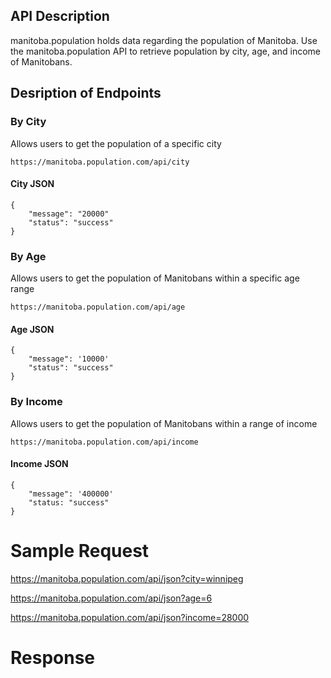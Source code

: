 ## API Description

manitoba.population holds data regarding the population of Manitoba. Use the manitoba.population API to retrieve population by city, age, and income of Manitobans.

## Desription of Endpoints

### By City

Allows users to get the population of a specific city

    https://manitoba.population.com/api/city



####  City JSON



    {
        "message": "20000"
        "status": "success"
    }







### By Age

Allows users to get the population of Manitobans within a specific age range

    https://manitoba.population.com/api/age
    
    
    
####  Age JSON



    {
        "message": '10000'
        "status": "success"
    }







### By Income

Allows users to get the population of Manitobans within a range of income

    https://manitoba.population.com/api/income
    
    
    
####  Income JSON



    {
        "message": '400000'
        "status: "success"
    }






# Sample Request

https://manitoba.population.com/api/json?city=winnipeg

https://manitoba.population.com/api/json?age=6

https://manitoba.population.com/api/json?income=28000

# Response
